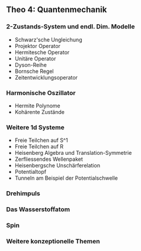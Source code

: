 ## Theo 4: Quantenmechanik

### 2-Zustands-System und endl. Dim. Modelle

* Schwarz'sche Ungleichung
* Projektor Operator
* Hermitesche Operator
* Unitäre Operator
* Dyson-Reihe
* Bornsche Regel
* Zeitentwicklungsoperator

### Harmonische Oszillator

* Hermite Polynome
* Kohärente Zustände

### Weitere 1d Systeme

* Freie Teilchen auf S^1
* Freie Teilchen auf R
* Heisenberg Algebra und Translation-Symmetrie
* Zerfliessendes Wellenpaket
* Heisenbergsche Unschärferelation
* Potentialtopf
* Tunneln am Beispiel der Potentialschwelle

### Drehimpuls

### Das Wasserstoffatom

### Spin

### Weitere konzeptionelle Themen